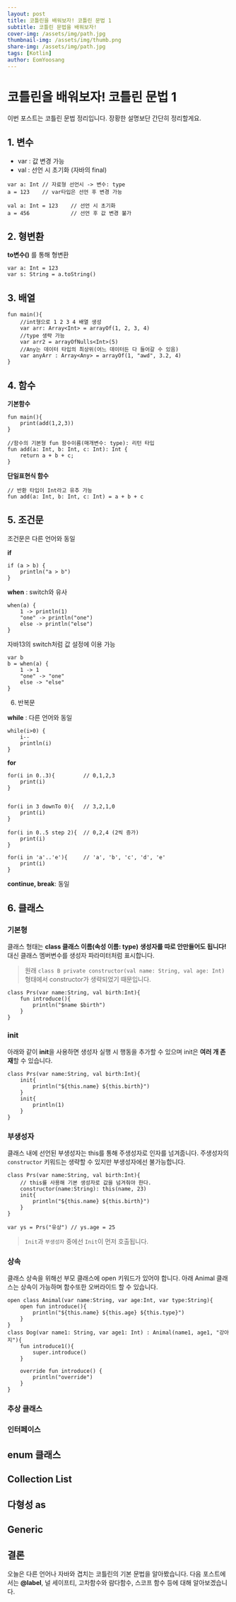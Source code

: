 ```yaml
---
layout: post
title: 코틀린을 배워보자! 코틀린 문법 1
subtitle: 코틀린 문법을 배워보자!
cover-img: /assets/img/path.jpg
thumbnail-img: /assets/img/thumb.png
share-img: /assets/img/path.jpg
tags: [Kotlin]
author: EomYoosang
---
```


# 코틀린을 배워보자! 코틀린 문법 1

이번 포스트는 코틀린 문법 정리입니다. 장황한 설명보단 간단히 정리할게요.

## 1. 변수

- var : 값 변경 가능
- val : 선언 시 초기화 (자바의 final)

```
var a: Int // 자료형 선언시 -> 변수: type
a = 123    // var타입은 선언 후 변경 가능
```

```
val a: Int = 123    // 선언 시 초기화
a = 456             // 선언 후 값 변경 불가
```

## 2. 형변환

**to변수()** 를 통해 형변환

```
var a: Int = 123
var s: String = a.toString()
```

## 3. 배열

```
fun main(){
	//int형으로 1 2 3 4 배열 생성
    var arr: Array<Int> = arrayOf(1, 2, 3, 4)
    //type 생략 가능
    var arr2 = arrayOfNulls<Int>(5)
    //Any는 데이터 타입의 최상위(어느 데이터든 다 들어갈 수 있음)
    var anyArr : Array<Any> = arrayOf(1, "awd", 3.2, 4)	
}
```

## 4. 함수

**기본함수**
```
fun main(){
    print(add(1,2,3))
}

//함수의 기본형 fun 함수이름(매개변수: type): 리턴 타입
fun add(a: Int, b: Int, c: Int): Int {
    return a + b + c;
}
```

**단일표현식 함수**
```
// 반환 타입이 Int라고 유추 가능
fun add(a: Int, b: Int, c: Int) = a + b + c
```

## 5. 조건문

조건문은 다른 언어와 동일

**if**
```
if (a > b) {
    println("a > b")
}
```

**when** : switch와 유사
```
when(a) {
    1 -> println(1)
    "one" -> println("one")
    else -> println("else")
}
```

자바13의 switch처럼 값 설정에 이용 가능
```
var b
b = when(a) {
    1 -> 1
    "one" -> "one"
    else -> "else"
}
```

6. 반복문

**while** : 다른 언어와 동일
```
while(i>0) {
    i--
    println(i)
}
```

**for**
```
for(i in 0..3){         // 0,1,2,3
    print(i)
}


for(i in 3 downTo 0){   // 3,2,1,0
    print(i)
}

for(i in 0..5 step 2){  // 0,2,4 (2씩 증가)
    print(i)
}

for(i in 'a'..'e'){     // 'a', 'b', 'c', 'd', 'e'
    print(i)
}
```

**continue, break**: 동일

## 6. 클래스
### 기본형
클래스 형태는 **class 클래스 이름(속성 이름: type)**
**생성자를 따로 안만들어도 됩니다!** 대신 클래스 멤버변수를 생성자 파라미터처럼 표시합니다.
> 원래 `class B private constructor(val name: String, val age: Int)` 형태에서 constructor가 생략되었기 때문입니다.

```
class Prs(var name:String, val birth:Int){
    fun introduce(){
        println("$name $birth")
    }
}
```

### init
아래와 같이 **init**을 사용하면 생성자 실행 시 행동을 추가할 수 있으며 init은 **여러 개 존재**할 수 있습니다.
```
class Prs(var name:String, val birth:Int){
    init{
        println("${this.name} ${this.birth}")
    }
    init{
        println(1)
    }
}
```

### 부생성자
클래스 내에 선언된 부생성자는 this를 통해 주생성자로 인자를 넘겨줍니다.
주생성자의 `constructor` 키워드는 생략할 수 있지만 부생성자에선 불가능합니다.
```
class Prs(var name:String, val birth:Int){
    // this를 사용해 기본 생성자로 값을 넘겨줘야 한다.
    constructor(name:String): this(name, 23)
    init{
        println("${this.name} ${this.birth}")
    }
}

var ys = Prs("유상") // ys.age = 25
```

> `Init`과 `부생성자` 중에선 `Init`이 먼저 호출됩니다.


### 상속
클래스 상속을 위해선 부모 클래스에 open 키워드가 있어야 합니다.
아래 Animal 클래스는 상속이 가능하며 함수또한 오버라이드 할 수 있습니다.
```
open class Animal(var name:String, var age:Int, var type:String){
    open fun introduce(){
        println("${this.name} ${this.age} ${this.type}")
    }
}
class Dog(var name1: String, var age1: Int) : Animal(name1, age1, "강아지"){
    fun introduce1(){
        super.introduce()
    }

    override fun introduce() {
        println("override")
    }
}
```

### 추상 클래스
### 인터페이스
## enum 클래스
## Collection List
## 다형성 as
## Generic


## 결론
오늘은 다른 언어나 자바와 겹치는 코틀린의 기본 문법을 알아봤습니다.
다음 포스트에서는 **@label**, 널 세이프티, 고차함수와 람다함수, 스코프 함수 등에 대해 알아보겠습니다.